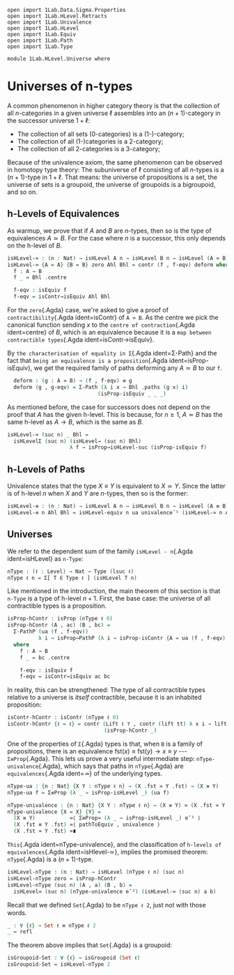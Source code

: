 ```
open import 1Lab.Data.Sigma.Properties
open import 1Lab.HLevel.Retracts
open import 1Lab.Univalence
open import 1Lab.HLevel
open import 1Lab.Equiv
open import 1Lab.Path
open import 1Lab.Type

module 1Lab.HLevel.Universe where
```

<!--
```
private variable
  ℓ : Level
  A B C : Type ℓ
```
-->

# Universes of n-types

A common phenomenon in higher category theory is that the collection of
all $n$-categories in a given universe $\ell$ assembles into an
$(n+1)$-category in the successor universe $1+\ell$:

* The collection of all sets (0-categories) is a (1-)-category;
* The collection of all (1-)categories is a 2-category;
* The collection of all 2-categories is a 3-category;

Because of the univalence axiom, the same phenomenon can be observed in
homotopy type theory: The subuniverse of $\ell$ consisting of all
$n$-types is a $(n+1)$-type in $1+\ell$. That means: the universe of
propositions is a set, the universe of sets is a groupoid, the universe
of groupoids is a bigroupoid, and so on.

## h-Levels of Equivalences

As warmup, we prove that if $A$ and $B$ are $n$-types, then so is the
type of equivalences $A \simeq B$. For the case where $n$ is a
successor, this only depends on the h-level of $B$.

```agda
isHLevel-≃ : (n : Nat) → isHLevel A n → isHLevel B n → isHLevel (A ≃ B) n
isHLevel-≃ {A = A} {B = B} zero Ahl Bhl = contr (f , f-eqv) deform where
  f : A → B
  f _ = Bhl .centre

  f-eqv : isEquiv f
  f-eqv = isContr→isEquiv Ahl Bhl
```

For the `zero`{.Agda} case, we're asked to give a proof of
`contractibility`{.Agda ident=isContr} of `A ≃ B`. As the centre we pick
the canonical function sending $x$ to the `centre of contraction`{.Agda
ident=centre} of $B$, which is an equivalence because it is a
`map between contractible types`{.Agda ident=isContr→isEquiv}.

By `the characterisation of equality in Σ`{.Agda ident=Σ-Path} and the
fact that `being an equivalence is a proposition`{.Agda
ident=isProp-isEquiv}, we get the required family of paths deforming any
$A \simeq B$ to our `f`.

```agda
  deform : (g : A ≃ B) → (f , f-eqv) ≡ g
  deform (g , g-eqv) = Σ-Path (λ i x → Bhl .paths (g x) i)
                             (isProp-isEquiv _ _ _)
```

As mentioned before, the case for successors does not depend on the
proof that $A$ has the given h-level. This is because, for $n \ge 1$, $A
\simeq B$ has the same h-level as $A \to B$, which is the same as $B$.

```agda
isHLevel-≃ (suc n) _ Bhl =
  isHLevelΣ (suc n) (isHLevel→ (suc n) Bhl)
                    λ f → isProp→isHLevel-suc (isProp-isEquiv f)
```

## h-Levels of Paths

Univalence states that the type $X ≡ Y$ is equivalent to $X \simeq Y$.
Since the latter is of h-level $n$ when $X$ and $Y$ are $n$-types, then
so is the former:

```agda
isHLevel-≡ : (n : Nat) → isHLevel A n → isHLevel B n → isHLevel (A ≡ B) n
isHLevel-≡ n Ahl Bhl = isHLevel-equiv n ua univalence¯¹ (isHLevel-≃ n Ahl Bhl)
```

## Universes

We refer to the dependent sum of the family `isHLevel - n`{.Agda
ident=isHLevel} as `n-Type`:

```agda
nType : (ℓ : Level) → Nat → Type (lsuc ℓ)
nType ℓ n = Σ[ T ∈ Type ℓ ] (isHLevel T n)
```

Like mentioned in the introduction, the main theorem of this section is
that `n-Type` is a type of h-level $n+1$. First, the base case: the
universe of all contractible types is a proposition.

```agda
isProp-hContr : isProp (nType ℓ 0)
isProp-hContr (A , ac) (B , bc) =
  Σ-PathP (ua (f , f-eqv))
          λ i → isProp→PathP (λ i → isProp-isContr {A = ua (f , f-eqv) i}) ac bc i
  where
    f : A → B
    f _ = bc .centre

    f-eqv : isEquiv f
    f-eqv = isContr→isEquiv ac bc
```

In reality, this can be strengthened: The type of all contractible types
relative to a universe is _itself_ contractible, because it is an
inhabited proposition:

```agda
isContr-hContr : isContr (nType ℓ 0)
isContr-hContr {ℓ = ℓ} = contr (Lift ℓ ⊤ , contr (lift tt) λ x i → lift tt)
                               (isProp-hContr _)
```

One of the properties of `Σ`{.Agda} types is that, when `B` is a family
of propositions, there is an equivalence $\mathrm{fst}(x) \equiv
\mathrm{fst}(y) \to x \equiv y$ --- `Σ≡Prop`{.Agda}. This lets us prove a
very useful intermediate step: `nType-univalence`{.Agda}, which says
that paths in `nType`{.Agda} are `equivalences`{.Agda ident=_≃_} of the
underlying types.

```agda
nType-ua : {n : Nat} {X Y : nType ℓ n} → (X .fst ≃ Y .fst) → (X ≡ Y)
nType-ua f = Σ≡Prop (λ _ → isProp-isHLevel _) (ua f)

nType-univalence : {n : Nat} {X Y : nType ℓ n} → (X ≡ Y) ≃ (X .fst ≃ Y .fst)
nType-univalence {X = X} {Y} =
  (X ≡ Y)           ≃⟨ Σ≡Prop≃ (λ _ → isProp-isHLevel _) e¯¹ ⟩
  (X .fst ≡ Y .fst) ≃⟨ pathToEquiv , univalence ⟩
  (X .fst ≃ Y .fst) ≃∎
```

`This`{.Agda ident=nType-univalence}, and the classification of
`h-levels of equivalences`{.Agda ident=isHlevel-≃}, implies the promised
theorem: `nType`{.Agda} is a $(n+1)$-type.

```agda
isHLevel-nType : (n : Nat) → isHLevel (nType ℓ n) (suc n)
isHLevel-nType zero = isProp-hContr
isHLevel-nType (suc n) (A , a) (B , b) =
  isHLevel≃ (suc n) (nType-univalence e¯¹) (isHLevel-≃ (suc n) a b)
```

Recall that we defined `Set`{.Agda} to be `nType ℓ 2`, just not with
those words.

```agda
_ : ∀ {ℓ} → Set ℓ ≡ nType ℓ 2
_ = refl
```

The theorem above implies that `Set`{.Agda} is a groupoid:

```agda
isGroupoid-Set : ∀ {ℓ} → isGroupoid (Set ℓ)
isGroupoid-Set = isHLevel-nType 2
```
